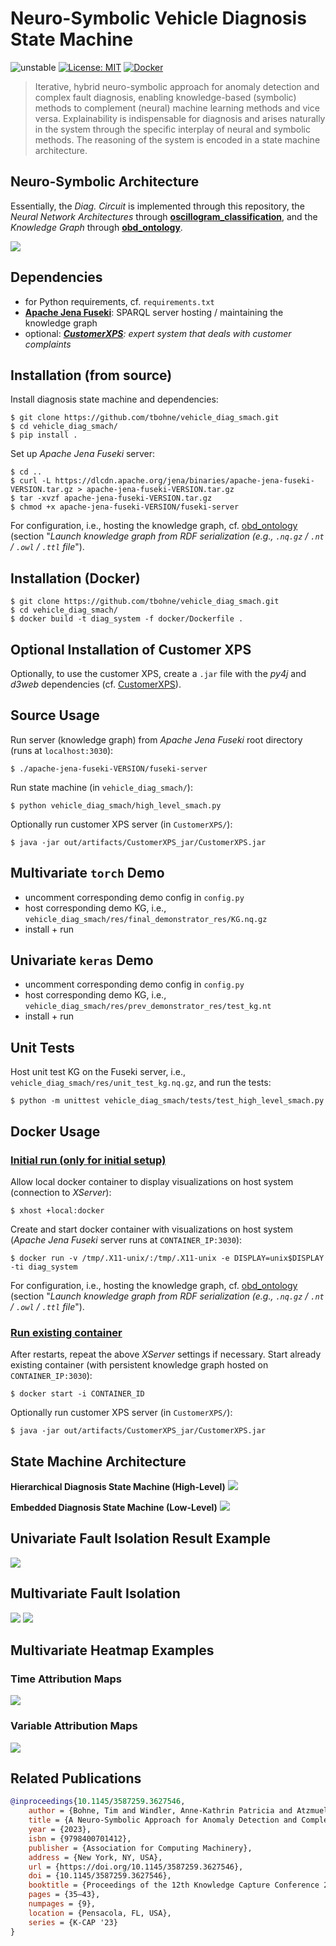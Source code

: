 # Neuro-Symbolic Vehicle Diagnosis State Machine

![unstable](https://img.shields.io/badge/stability-unstable-orange)
[![License: MIT](https://img.shields.io/badge/License-MIT-yellow.svg)](https://opensource.org/licenses/MIT)
[![Docker](https://img.shields.io/badge/Docker-enabled-blue?logo=docker)](./docker)

> Iterative, hybrid neuro-symbolic approach for anomaly detection and complex fault diagnosis, enabling knowledge-based (symbolic) methods to complement (neural) machine learning methods and vice versa. Explainability is indispensable for diagnosis and arises naturally in the system through the specific interplay of neural and symbolic methods. The reasoning of the system is encoded in a state machine architecture.

## Neuro-Symbolic Architecture

Essentially, the *Diag. Circuit* is implemented through this repository, the *Neural Network Architectures* through [**oscillogram_classification**](https://github.com/tbohne/oscillogram_classification), and the *Knowledge Graph* through [**obd_ontology**](https://github.com/tbohne/obd_ontology).

![](img/nesy.svg)

## Dependencies

- for Python requirements, cf. `requirements.txt`
- [**Apache Jena Fuseki**](https://jena.apache.org/documentation/fuseki2/): SPARQL server hosting / maintaining the knowledge graph
- optional: *[**CustomerXPS**](https://github.com/tbohne/CustomerXPS): expert system that deals with customer complaints*

## Installation (from source)

Install diagnosis state machine and dependencies:
```
$ git clone https://github.com/tbohne/vehicle_diag_smach.git
$ cd vehicle_diag_smach/
$ pip install .
```
Set up *Apache Jena Fuseki* server:
```
$ cd ..
$ curl -L https://dlcdn.apache.org/jena/binaries/apache-jena-fuseki-VERSION.tar.gz > apache-jena-fuseki-VERSION.tar.gz
$ tar -xvzf apache-jena-fuseki-VERSION.tar.gz
$ chmod +x apache-jena-fuseki-VERSION/fuseki-server
```
For configuration, i.e., hosting the knowledge graph, cf. [obd_ontology](https://github.com/tbohne/obd_ontology) (section "*Launch knowledge graph from RDF serialization (e.g., `.nq.gz` / `.nt` / `.owl` / `.ttl` file*").

## Installation (Docker)
```
$ git clone https://github.com/tbohne/vehicle_diag_smach.git
$ cd vehicle_diag_smach/
$ docker build -t diag_system -f docker/Dockerfile .
```

## Optional Installation of Customer XPS

Optionally, to use the customer XPS, create a `.jar` file with the *py4j* and *d3web* dependencies (cf. [CustomerXPS](https://github.com/tbohne/CustomerXPS)).

## Source Usage

Run server (knowledge graph) from *Apache Jena Fuseki* root directory (runs at `localhost:3030`):
```
$ ./apache-jena-fuseki-VERSION/fuseki-server
```
Run state machine (in `vehicle_diag_smach/`):
```
$ python vehicle_diag_smach/high_level_smach.py
```
Optionally run customer XPS server (in `CustomerXPS/`):
```
$ java -jar out/artifacts/CustomerXPS_jar/CustomerXPS.jar
```

## Multivariate `torch` Demo

- uncomment corresponding demo config in `config.py`
- host corresponding demo KG, i.e., `vehicle_diag_smach/res/final_demonstrator_res/KG.nq.gz`
- install + run

## Univariate `keras` Demo

- uncomment corresponding demo config in `config.py`
- host corresponding demo KG, i.e., `vehicle_diag_smach/res/prev_demonstrator_res/test_kg.nt`
- install + run

## Unit Tests

Host unit test KG on the Fuseki server, i.e., `vehicle_diag_smach/res/unit_test_kg.nq.gz`, and run the tests:
```
$ python -m unittest vehicle_diag_smach/tests/test_high_level_smach.py
```

## Docker Usage

### <u>Initial run (only for initial setup)</u>

Allow local docker container to display visualizations on host system (connection to *XServer*):
```
$ xhost +local:docker
```
Create and start docker container with visualizations on host system (*Apache Jena Fuseki* server runs at `CONTAINER_IP:3030`):
```
$ docker run -v /tmp/.X11-unix/:/tmp/.X11-unix -e DISPLAY=unix$DISPLAY -ti diag_system
```
For configuration, i.e., hosting the knowledge graph, cf. [obd_ontology](https://github.com/tbohne/obd_ontology) (section "*Launch knowledge graph from RDF serialization (e.g., `.nq.gz` / `.nt` / `.owl` / `.ttl` file*").

### <u>Run existing container</u>

After restarts, repeat the above *XServer* settings if necessary.  Start already existing container (with persistent knowledge graph hosted on `CONTAINER_IP:3030`):
```
$ docker start -i CONTAINER_ID
```

Optionally run customer XPS server (in `CustomerXPS/`):
```
$ java -jar out/artifacts/CustomerXPS_jar/CustomerXPS.jar
```

## State Machine Architecture

**Hierarchical Diagnosis State Machine (High-Level)**
![](img/smach_high_level_v4.svg)

**Embedded Diagnosis State Machine (Low-Level)**
![](img/smach_low_level_v4.svg)

## Univariate Fault Isolation Result Example
![](img/fault_isolation.svg)

## Multivariate Fault Isolation
![](img/causal_graph_pre.svg)
![](img/causal_graph_post.svg)

## Multivariate Heatmap Examples

### Time Attribution Maps
![](img/multivar_time.svg)

### Variable Attribution Maps
![](img/multivar_var.svg)

## Related Publications

```bibtex
@inproceedings{10.1145/3587259.3627546,
    author = {Bohne, Tim and Windler, Anne-Kathrin Patricia and Atzmueller, Martin},
    title = {A Neuro-Symbolic Approach for Anomaly Detection and Complex Fault Diagnosis Exemplified in the Automotive Domain},
    year = {2023},
    isbn = {9798400701412},
    publisher = {Association for Computing Machinery},
    address = {New York, NY, USA},
    url = {https://doi.org/10.1145/3587259.3627546},
    doi = {10.1145/3587259.3627546},
    booktitle = {Proceedings of the 12th Knowledge Capture Conference 2023},
    pages = {35–43},
    numpages = {9},
    location = {Pensacola, FL, USA},
    series = {K-CAP '23}
}
```

